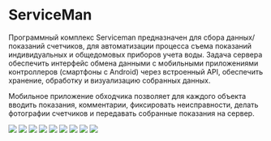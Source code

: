 # ServiceMan
Программный комплекс Serviceman предназначен для сбора данных/показаний счетчиков, для автоматизации процесса съема показаний индивидуальных и общедомовых приборов учета воды. Задача сервера обеспечить интерфейс обмена данными с мобильными приложениями контроллеров (смартфоны с Android) через встроенный API, обеспечить хранение, обработку и визуализацию собранных данных. 

Мобильное приложение обходчика позволяет для каждого объекта вводить показания, комментарии, фиксировать неисправности, делать фотографии счетчиков и передавать собранные показания на сервер. 

<img src="images/screen110.jpg" />
<img src="images/screen111.jpg" />
<img src="images/screen112.jpg" />
<img src="images/screen113.jpg" />
<img src="images/screen115.jpg" />
<img src="images/screen116.jpg" />
<img src="images/screen117.jpg" />
<img src="images/screen118.jpg" />
<img src="images/screen119.jpg" />
